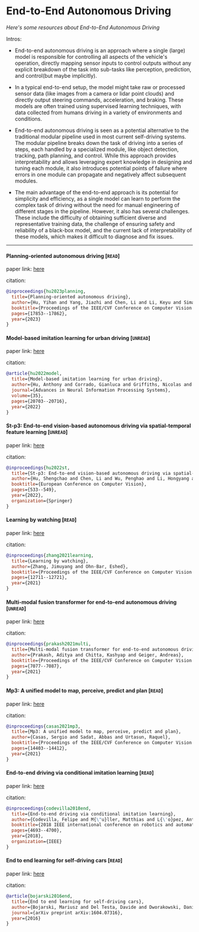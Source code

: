 # End-to-End Autonomous Driving
*Here's some resources about End-to-End Autonomous Driving*


Intros:
* End-to-end autonomous driving is an approach where a single (large) model is responsible for controlling all aspects of the vehicle's operation, directly mapping sensor inputs to control outputs without any explicit breakdown of the task into sub-tasks like perception, prediction, and control(but maybe implicitly).

* In a typical end-to-end setup, the model might take raw or processed sensor data (like images from a camera or lidar point clouds) and directly output steering commands, acceleration, and braking. These models are often trained using supervised learning techniques, with data collected from humans driving in a variety of environments and conditions.

* End-to-end autonomous driving is seen as a potential alternative to the traditional modular pipeline used in most current self-driving systems. The modular pipeline breaks down the task of driving into a series of steps, each handled by a specialized module, like object detection, tracking, path planning, and control. While this approach provides interpretability and allows leveraging expert knowledge in designing and tuning each module, it also introduces potential points of failure where errors in one module can propagate and negatively affect subsequent modules.

* The main advantage of the end-to-end approach is its potential for simplicity and efficiency, as a single model can learn to perform the complex task of driving without the need for manual engineering of different stages in the pipeline. However, it also has several challenges. These include the difficulty of obtaining sufficient diverse and representative training data, the challenge of ensuring safety and reliability of a black-box model, and the current lack of interpretability of these models, which makes it difficult to diagnose and fix issues.


---

#### Planning-oriented autonomous driving [`READ`]

paper link: [here](https://openaccess.thecvf.com/content/CVPR2023/papers/Hu_Planning-Oriented_Autonomous_Driving_CVPR_2023_paper.pdf)

citation: 
```bibtex
@inproceedings{hu2023planning,
  title={Planning-oriented autonomous driving},
  author={Hu, Yihan and Yang, Jiazhi and Chen, Li and Li, Keyu and Sima, Chonghao and Zhu, Xizhou and Chai, Siqi and Du, Senyao and Lin, Tianwei and Wang, Wenhai and others},
  booktitle={Proceedings of the IEEE/CVF Conference on Computer Vision and Pattern Recognition},
  pages={17853--17862},
  year={2023}
}
```
    

#### Model-based imitation learning for urban driving [`UNREAD`]

paper link: [here](https://proceedings.neurips.cc/paper_files/paper/2022/file/827cb489449ea216e4a257c47e407d18-Paper-Conference.pdf)

citation: 
```bibtex
@article{hu2022model,
  title={Model-based imitation learning for urban driving},
  author={Hu, Anthony and Corrado, Gianluca and Griffiths, Nicolas and Murez, Zachary and Gurau, Corina and Yeo, Hudson and Kendall, Alex and Cipolla, Roberto and Shotton, Jamie},
  journal={Advances in Neural Information Processing Systems},
  volume={35},
  pages={20703--20716},
  year={2022}
}
```

#### St-p3: End-to-end vision-based autonomous driving via spatial-temporal feature learning [`UNREAD`]

paper link: [here](https://arxiv.org/pdf/2207.07601)

citation: 
```bibtex
@inproceedings{hu2022st,
  title={St-p3: End-to-end vision-based autonomous driving via spatial-temporal feature learning},
  author={Hu, Shengchao and Chen, Li and Wu, Penghao and Li, Hongyang and Yan, Junchi and Tao, Dacheng},
  booktitle={European Conference on Computer Vision},
  pages={533--549},
  year={2022},
  organization={Springer}
}
```
    
    
#### Learning by watching [`READ`]

paper link: [here](https://openaccess.thecvf.com/content/CVPR2021/papers/Zhang_Learning_by_Watching_CVPR_2021_paper.pdf)

citation: 
```bibtex
@inproceedings{zhang2021learning,
  title={Learning by watching},
  author={Zhang, Jimuyang and Ohn-Bar, Eshed},
  booktitle={Proceedings of the IEEE/CVF Conference on Computer Vision and Pattern Recognition},
  pages={12711--12721},
  year={2021}
}
```

#### Multi-modal fusion transformer for end-to-end autonomous driving [`UNREAD`]

paper link: [here](http://openaccess.thecvf.com/content/CVPR2021/papers/Prakash_Multi-Modal_Fusion_Transformer_for_End-to-End_Autonomous_Driving_CVPR_2021_paper.pdf)

citation: 
```bibtex
@inproceedings{prakash2021multi,
  title={Multi-modal fusion transformer for end-to-end autonomous driving},
  author={Prakash, Aditya and Chitta, Kashyap and Geiger, Andreas},
  booktitle={Proceedings of the IEEE/CVF Conference on Computer Vision and Pattern Recognition},
  pages={7077--7087},
  year={2021}
}
```
    
#### Mp3: A unified model to map, perceive, predict and plan [`READ`]

paper link: [here](https://openaccess.thecvf.com/content/CVPR2021/papers/Casas_MP3_A_Unified_Model_To_Map_Perceive_Predict_and_Plan_CVPR_2021_paper.pdf)

citation: 
```bibtex
@inproceedings{casas2021mp3,
  title={Mp3: A unified model to map, perceive, predict and plan},
  author={Casas, Sergio and Sadat, Abbas and Urtasun, Raquel},
  booktitle={Proceedings of the IEEE/CVF Conference on Computer Vision and Pattern Recognition},
  pages={14403--14412},
  year={2021}
}
```
    

#### End-to-end driving via conditional imitation learning [`READ`]

paper link: [here](https://arxiv.org/pdf/1710.02410)

citation: 
```bibtex
@inproceedings{codevilla2018end,
  title={End-to-end driving via conditional imitation learning},
  author={Codevilla, Felipe and M{\"u}ller, Matthias and L{\'o}pez, Antonio and Koltun, Vladlen and Dosovitskiy, Alexey},
  booktitle={2018 IEEE international conference on robotics and automation (ICRA)},
  pages={4693--4700},
  year={2018},
  organization={IEEE}
}
```
    

#### End to end learning for self-driving cars [`READ`]

paper link: [here](https://arxiv.org/pdf/1604.07316.pdf%5D)

citation: 
```bibtex
@article{bojarski2016end,
  title={End to end learning for self-driving cars},
  author={Bojarski, Mariusz and Del Testa, Davide and Dworakowski, Daniel and Firner, Bernhard and Flepp, Beat and Goyal, Prasoon and Jackel, Lawrence D and Monfort, Mathew and Muller, Urs and Zhang, Jiakai and others},
  journal={arXiv preprint arXiv:1604.07316},
  year={2016}
}
```
